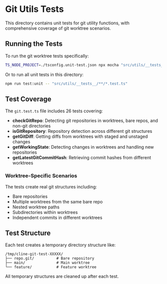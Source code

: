 # Git Utils Tests

This directory contains unit tests for git utility functions, with comprehensive coverage of git worktree scenarios.

## Running the Tests

To run the git worktree tests specifically:

```bash
TS_NODE_PROJECT=./tsconfig.unit-test.json npx mocha "src/utils/__tests__/git.test.ts" --require ts-node/register --require tsconfig-paths/register --timeout 10000
```

Or to run all unit tests in this directory:

```bash
npm run test:unit -- "src/utils/__tests__/**/*.test.ts"
```

## Test Coverage

The `git.test.ts` file includes 26 tests covering:

- **checkGitRepo**: Detecting git repositories in worktrees, bare repos, and non-git directories
- **isGitRepository**: Repository detection across different git structures
- **getGitDiff**: Getting diffs from worktrees with staged and unstaged changes
- **getWorkingState**: Detecting changes in worktrees and handling new repositories
- **getLatestGitCommitHash**: Retrieving commit hashes from different worktrees

### Worktree-Specific Scenarios

The tests create real git structures including:
- Bare repositories
- Multiple worktrees from the same bare repo
- Nested worktree paths
- Subdirectories within worktrees
- Independent commits in different worktrees

## Test Structure

Each test creates a temporary directory structure like:

```
/tmp/cline-git-test-XXXXX/
├── repo.git/          # Bare repository
├── main/              # Main worktree
└── feature/           # Feature worktree
```

All temporary structures are cleaned up after each test.
